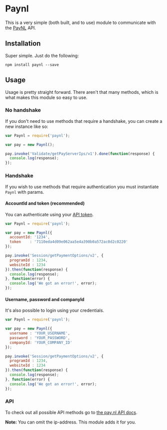 # Paynl
This is a very simple (both built, and to use) module to communicate with the [PayNL](http://pay.nl/) API.

## Installation
Super simple. Just do the following:

`npm install paynl --save`

## Usage
Usage is pretty straight forward. There aren't that many methods, which is what makes this module so easy to use.

### No handshake
If you don't need to use methods that require a handshake, you can create a new instance like so:

```js
var Paynl = require('paynl');

var pay = new Paynl();

pay.invoke('Validate/getPayServerIps/v1').done(function(response) {
  console.log(response);
});

```

### Handshake
If you wish to use methods that require authentication you must instantiate `Paynl` with params.

#### AccountId and token (recommended)
You can authenticate using your [API token](https://docs.pay.nl/api_token).

```js
var Paynl = require('paynl');

var pay = new Paynl({
  accountId: '1234',
  token    : '7110eda4d09e062aa5e4a390b0a572ac0d2c0220'
});

pay.invoke('Session/getPaymentOptions/v2', {
  programId : 1234,
  websiteId : 1234
}).then(function(response) {
  console.log(response);
}, function(error) {
  console.log('We got an error!', error);
});

```

#### Username, password and companyId
It's also possible to login using your credentials.

```js
var Paynl = require('paynl');

var pay = new Paynl({
  username : 'YOUR_USERNAME',
  password : 'YOUR_PASSWORD',
  companyId: 'YOUR_COMPANY_ID'
});

pay.invoke('Session/getPaymentOptions/v2', {
  programId : 1234,
  websiteId : 1234
}).then(function(response) {
  console.log(response);
}, function(error) {
  console.log('We got an error!', error);
});

```

### API
To check out all possible API methods go to [the pay.nl API docs](https://docs.pay.nl/docpanel/api/).

**Note:** You can omit the ip-address. This module adds it for you.
